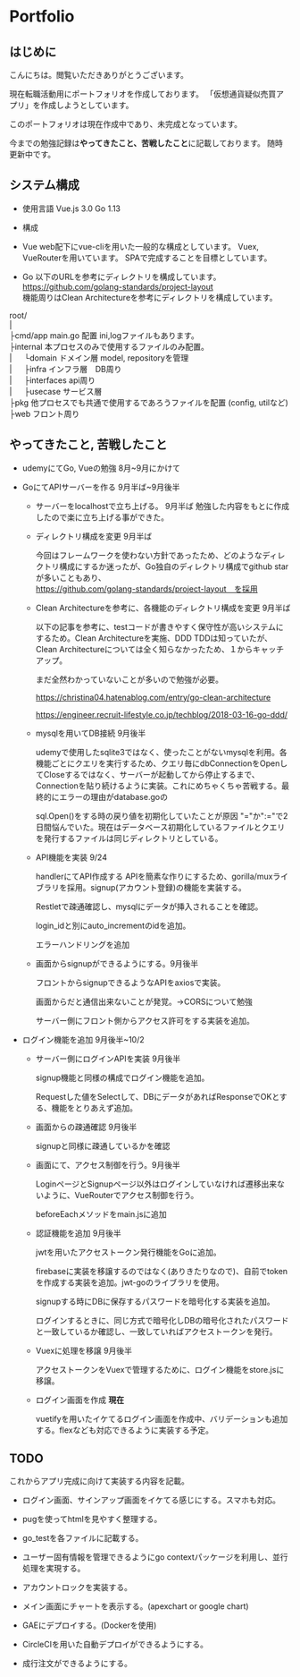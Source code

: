 # Portfolio

## はじめに
こんにちは。閲覧いただきありがとうございます。

現在転職活動用にポートフォリオを作成しております。
「仮想通貨疑似売買アプリ」を作成しようとしています。

このポートフォリオは現在作成中であり、未完成となっています。

今までの勉強記録は**やってきたこと、苦戦したこと**に記載しております。  随時更新中です。

## システム構成
- 使用言語 
Vue.js 3.0
Go 1.13

- 構成
- Vue
web配下にvue-cliを用いた一般的な構成としています。
Vuex, VueRouterを用いています。
SPAで完成することを目標としています。

- Go
以下のURLを参考にディレクトリを構成しています。  
https://github.com/golang-standards/project-layout  
機能周りはClean Architectureを参考にディレクトリを構成しています。

root/  
 |  
├cmd/app main.go 配置 ini,logファイルもあります。  
├internal 本プロセスのみで使用するファイルのみ配置。  
 |  　     └domain ドメイン層 model, repositoryを管理  
 |  　     ├infra インフラ層　DB周り  
 |  　     ├interfaces api周り  
 |   　    ├usecase サービス層  
 ├pkg 他プロセスでも共通で使用するであろうファイルを配置 (config, utilなど)  
 ├web フロント周り  

 ## やってきたこと, 苦戦したこと
 - udemyにてGo, Vueの勉強 8月~9月にかけて
 - GoにてAPIサーバーを作る 9月半ば~9月後半

      - サーバーをlocalhostで立ち上げる。 9月半ば
        勉強した内容をもとに作成したので楽に立ち上げる事ができた。

      - ディレクトリ構成を変更 9月半ば

        今回はフレームワークを使わない方針であったため、どのようなディレクトリ構成にするか迷ったが、Go独自のディレクトリ構成でgithub starが多いこともあり、  
        https://github.com/golang-standards/project-layout　を採用

      - Clean Architectureを参考に、各機能のディレクトリ構成を変更 9月半ば

        以下の記事を参考に、testコードが書きやすく保守性が高いシステムにするため。Clean Architectureを実施、DDD TDDは知っていたが、Clean Architectureについては全く知らなかったため、１からキャッチアップ。

        まだ全然わかっていないことが多いので勉強が必要。

        https://christina04.hatenablog.com/entry/go-clean-architecture

        https://engineer.recruit-lifestyle.co.jp/techblog/2018-03-16-go-ddd/

      - mysqlを用いてDB接続 9月後半

        udemyで使用したsqlite3ではなく、使ったことがないmysqlを利用。各機能ごとにクエリを実行するため、クエリ毎にdbConnectionをOpenしてCloseするではなく、サーバーが起動してから停止するまで、Connectionを貼り続けるように実装。これにめちゃくちゃ苦戦する。最終的にエラーの理由がdatabase.goの

        sql.Open()をする時の戻り値を初期化していたことが原因 "="か":="で2日間悩んでいた。現在はデータベース初期化しているファイルとクエリを発行するファイルは同じディレクトリとしている。

      - API機能を実装 9/24

        handlerにてAPI作成する APIを簡素な作りにするため、gorilla/muxライブラリを採用。signup(アカウント登録)の機能を実装する。

        Restletで疎通確認し、mysqlにデータが挿入されることを確認。

        login_idと別にauto_incrementのidを追加。

        エラーハンドリングを追加

      - 画面からsignupができるようにする。9月後半

        フロントからsignupできるようなAPIをaxiosで実装。

        画面からだと通信出来ないことが発覚。→CORSについて勉強

        サーバー側にフロント側からアクセス許可をする実装を追加。  


- ログイン機能を追加 9月後半~10/2

  - サーバー側にログインAPIを実装 9月後半

    signup機能と同様の構成でログイン機能を追加。

    Requestした値をSelectして、DBにデータがあればResponseでOKとする、機能をとりあえず追加。

  - 画面からの疎通確認 9月後半

    signupと同様に疎通しているかを確認

  - 画面にて、アクセス制御を行う。9月後半

    LoginページとSignupページ以外はログインしていなければ遷移出来ないように、VueRouterでアクセス制御を行う。

    beforeEachメソッドをmain.jsに追加

  - 認証機能を追加 9月後半

    jwtを用いたアクセストークン発行機能をGoに追加。

    firebaseに実装を移譲するのではなく(ありきたりなので)、自前でtokenを作成する実装を追加。jwt-goのライブラリを使用。

    signupする時にDBに保存するパスワードを暗号化する実装を追加。 

    ログインするときに、同じ方式で暗号化しDBの暗号化されたパスワードと一致しているか確認し、一致していればアクセストークンを発行。

  - Vuexに処理を移譲 9月後半

    アクセストークンをVuexで管理するために、ログイン機能をstore.jsに移譲。

  - ログイン画面を作成 **現在**

    vuetifyを用いたイケてるログイン画面を作成中、バリデーションも追加する。flexなども対応できるように実装する予定。

    

## TODO

これからアプリ完成に向けて実装する内容を記載。

- ログイン画面、サインアップ画面をイケてる感じにする。スマホも対応。

- pugを使ってhtmlを見やすく整理する。
- go_testを各ファイルに記載する。
- ユーザー固有情報を管理できるようにgo contextパッケージを利用し、並行処理を実現する。
- アカウントロックを実装する。
- メイン画面にチャートを表示する。(apexchart or google chart)
- GAEにデプロイする。(Dockerを使用)
- CircleCIを用いた自動デプロイができるようにする。

- 成行注文ができるようにする。



